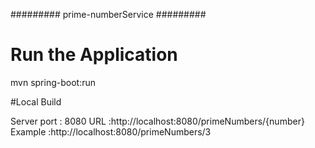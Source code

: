 ######### prime-numberService #########

# Run the Application
  
  mvn spring-boot:run

#Local Build

Server port : 8080
URL :http://localhost:8080/primeNumbers/{number} 
Example :http://localhost:8080/primeNumbers/3
